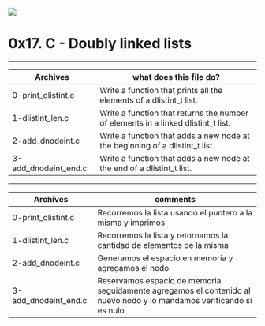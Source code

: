 ![](https://scontent.fbog4-1.fna.fbcdn.net/v/t39.30808-6/271441763_3074448746153168_3692028215724550162_n.jpg?_nc_cat=100&_nc_rgb565=1&ccb=1-5&_nc_sid=730e14&_nc_ohc=_KTNytk0z8IAX9XBNiy&_nc_oc=AQljUbysX4GdhBU9CF_lRb_H6laCn4Wetqc4-G5KotD5srilxKbrPlmcyxaYAyzgUBg&_nc_ht=scontent.fbog4-1.fna&oh=00_AT-VQHH0BIILRdU3CU0zY5H9iyzRtAHlSiKPo0xkIsw8HQ&oe=61DAF0B9)

# 0x17. C - Doubly linked lists


------------

|  Archives | what does this file do?  |
| ------------ | ------------ |
|  0-print_dlistint.c  | Write a function that prints all the elements of a dlistint_t list. |
| 1-dlistint_len.c | Write a function that returns the number of elements in a linked dlistint_t list. |
| 2-add_dnodeint.c | Write a function that adds a new node at the beginning of a dlistint_t list. |
| 3-add_dnodeint_end.c | Write a function that adds a new node at the end of a dlistint_t list. |
------------

|  Archives | comments   |
| ------------ | ------------ |
|  0-print_dlistint.c  | Recorremos la lista usando el puntero a la misma y imprimos |
|  1-dlistint_len.c | Recorremos la lista y retornamos la cantidad de elementos de la misma |
| 2-add_dnodeint.c | Generamos el espacio en memoria y agregamos el nodo |
| 3-add_dnodeint_end.c | Reservamos espacio de memoria seguidamente agregamos el contenido al nuevo nodo y lo mandamos verificando si es nulo |